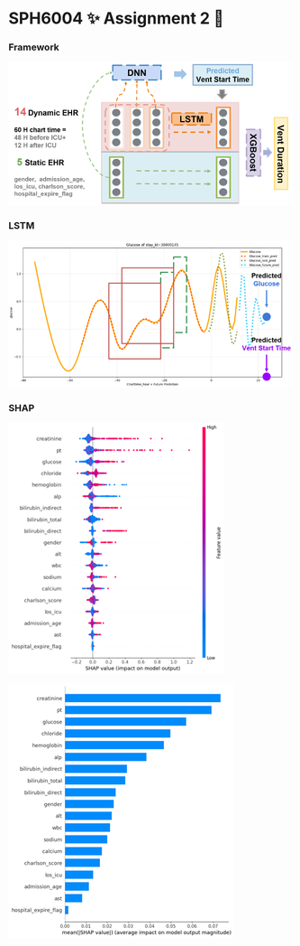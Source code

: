 # SPH6004 ✨ Assignment 2 🌻



### Framework

![image-20230418171827123](README.assets/image-20230418171827123.png)



### LSTM

![image-20230418171832767](README.assets/image-20230418171832767.png)



### SHAP

![image-20230418172002933](README.assets/image-20230418172002933.png)

![image-20230418172009470](README.assets/image-20230418172009470.png)
